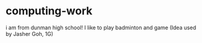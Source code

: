 # computing-work
i am from dunman high school!
I like to play badminton and game
(Idea used by Jasher Goh, 1G)
